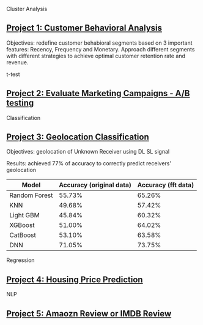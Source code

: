 Cluster Analysis
## [Project 1: Customer Behavioral Analysis](https://github.com/jiahualihuanahuan/RFM-analysis)

Objectives: redefine customer behabioral segments based on 3 important features: Recency, Frequency and Monetary. Approach different segments with different strategies to achieve optimal customer retention rate and revenue.


t-test
## [Project 2: Evaluate Marketing Campaigns - A/B testing](https://github.com/jiahualihuanahuan/ab_testing)

Classification
## [Project 3: Geolocation Classification](https://github.com/jiahualihuanahuan/geolocation-classification)
Objectives: geolocation of Unknown Receiver using DL SL signal

Results: achieved 77% of accuracy to correctly predict receivers' geolocation

| Model | Accuracy (original data) | Accuracy (fft data) |
| ----------- | ----------- |----------- |
| Random Forest | 55.73% | 65.26% |
| KNN | 49.68% |57.42% |
| Light GBM | 45.84% | 60.32% |
| XGBoost | 51.00% |64.02% |
| CatBoost | 53.10% |63.58% |
| DNN | 71.05% |73.75% |


Regression
## [Project 4: Housing Price Prediction](https://github.com/jiahualihuanahuan/)

NLP
## [Project 5: Amaozn Review or IMDB Review](https://github.com/jiahualihuanahuan/)










